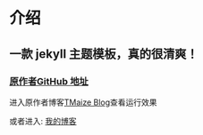 # 介绍

## 一款 jekyll 主题模板，真的很清爽！

### [原作者GitHub 地址](https://github.com/TMaize/tmaize-blog)

进入原作者博客[TMaize Blog](http://blog.tmaize.net/)查看运行效果

或者进入: [我的博客](https://zhyjc6.github.io)
